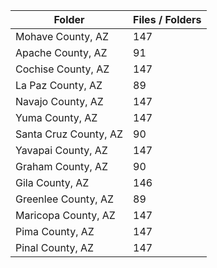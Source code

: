| Folder                |   Files / Folders |
|-----------------------|-------------------|
| Mohave County, AZ     |               147 |
| Apache County, AZ     |                91 |
| Cochise County, AZ    |               147 |
| La Paz County, AZ     |                89 |
| Navajo County, AZ     |               147 |
| Yuma County, AZ       |               147 |
| Santa Cruz County, AZ |                90 |
| Yavapai County, AZ    |               147 |
| Graham County, AZ     |                90 |
| Gila County, AZ       |               146 |
| Greenlee County, AZ   |                89 |
| Maricopa County, AZ   |               147 |
| Pima County, AZ       |               147 |
| Pinal County, AZ      |               147 |